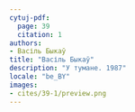 ```yaml
---
cytuj-pdf:
  page: 39
  citation: 1
authors:
- Васіль Быкаў
title: "Васіль Быкаў"
description: "У тумане. 1987"
locale: "be_BY"
images:
- cites/39-1/preview.png
---
```

